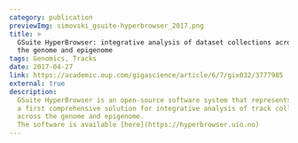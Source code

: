 ```yaml
--- 
category: publication
previewImg: simovski_gsuite-hyperbrowser_2017.png
title: >
  GSuite HyperBrowser: integrative analysis of dataset collections across 
  the genome and epigenome
tags: Genomics, Tracks
date: 2017-04-27
link: https://academic.oup.com/gigascience/article/6/7/gix032/3777985
external: true
description:
  GSuite HyperBrowser is an open-source software system that represents 
  a first comprehensive solution for integrative analysis of track collections
  across the genome and epigenome. 
  The software is available [here](https://hyperbrowser.uio.no)
---
```


